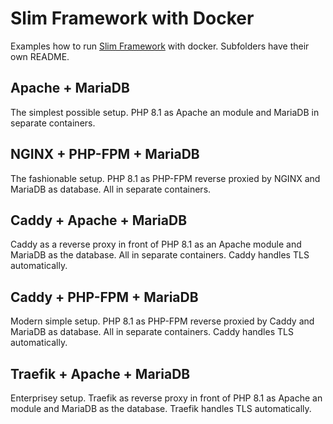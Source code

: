 # Slim Framework with Docker

Examples how to run [Slim Framework](https://www.slimframework.com/) with docker. Subfolders have their own README.

## Apache + MariaDB

The simplest possible setup. PHP 8.1 as Apache an module and MariaDB in separate containers.

## NGINX + PHP-FPM + MariaDB

The fashionable setup. PHP 8.1 as PHP-FPM reverse proxied by NGINX and MariaDB as database. All in separate containers.

## Caddy + Apache + MariaDB

Caddy as a reverse proxy in front of PHP 8.1 as an Apache module and MariaDB as the database. All in separate containers. Caddy handles TLS automatically.

## Caddy + PHP-FPM + MariaDB

Modern simple setup. PHP 8.1 as PHP-FPM reverse proxied by Caddy and MariaDB as database. All in separate containers. Caddy handles TLS automatically.

## Traefik + Apache + MariaDB

Enterprisey setup. Traefik as reverse proxy in front of PHP 8.1 as Apache an module and MariaDB as the database. Traefik handles TLS automatically.